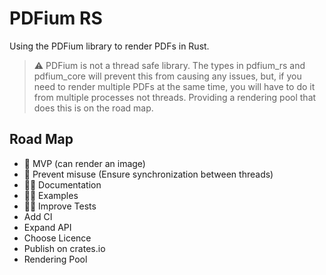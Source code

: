 # PDFium RS
Using the PDFium library to render PDFs in Rust.

> ⚠️ PDFium is not a thread safe library. The types in pdfium_rs and pdfium_core will prevent this from causing any issues, but, if you need to render multiple PDFs at the same time, you will have to do it from multiple processes not threads. Providing a rendering pool that does this is on the road map.

## Road Map

- 🚀 MVP (can render an image)
- 🚀 Prevent misuse (Ensure synchronization between threads)
- 👷‍♂️ Documentation
- 👷‍♂️ Examples
- 👷‍♂️ Improve Tests
- Add CI
- Expand API
- Choose Licence
- Publish on crates.io
- Rendering Pool
